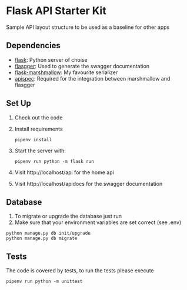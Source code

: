 # Flask API Starter Kit

Sample API layout structure to be used as a baseline for other apps

## Dependencies

- [flask](https://palletsprojects.com/p/flask/): Python server of choise
- [flasgger](https://github.com/flasgger/flasgger): Used to generate the swagger documentation
- [flask-marshmallow](https://flask-marshmallow.readthedocs.io/en/latest/): My favourite serializer
- [apispec](https://apispec.readthedocs.io/en/latest/): Required for the integration between marshmallow and flasgger

## Set Up

1. Check out the code
2. Install requirements
    ```
    pipenv install
    ```
3. Start the server with:
    ```
   pipenv run python -m flask run
    ```
   
4. Visit http://localhost/api for the home api

4. Visit http://localhost/apidocs for the swagger documentation

## Database

1. To migrate or upgrade the database just run
2. Make sure that your environment variables are set correct (see .env) 
```
python manage.py db init/upgrade
python manage.py db migrate
```

## Tests

The code is covered by tests, to run the tests please execute

```
pipenv run python -m unittest
```